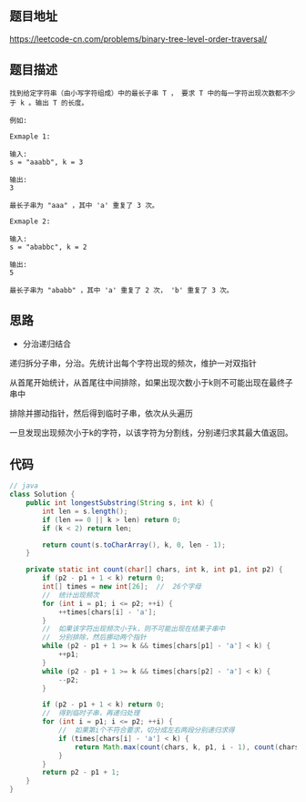 ## 题目地址
https://leetcode-cn.com/problems/binary-tree-level-order-traversal/

## 题目描述
```
找到给定字符串（由小写字符组成）中的最长子串 T ， 要求 T 中的每一字符出现次数都不少于 k 。输出 T 的长度。

例如:

Exmaple 1:

输入:
s = "aaabb", k = 3

输出:
3

最长子串为 "aaa" ，其中 'a' 重复了 3 次。

Exmaple 2:

输入:
s = "ababbc", k = 2

输出:
5

最长子串为 "ababb" ，其中 'a' 重复了 2 次， 'b' 重复了 3 次。
```

## 思路

- 分治递归结合

递归拆分子串，分治。先统计出每个字符出现的频次，维护一对双指针

从首尾开始统计，从首尾往中间排除，如果出现次数小于k则不可能出现在最终子串中

排除并挪动指针，然后得到临时子串，依次从头遍历

一旦发现出现频次小于k的字符，以该字符为分割线，分别递归求其最大值返回。


## 代码
```java
// java
class Solution {
    public int longestSubstring(String s, int k) {
        int len = s.length();
        if (len == 0 || k > len) return 0;
        if (k < 2) return len;

        return count(s.toCharArray(), k, 0, len - 1);
    }

    private static int count(char[] chars, int k, int p1, int p2) {
        if (p2 - p1 + 1 < k) return 0;
        int[] times = new int[26];  //  26个字母
        //  统计出现频次
        for (int i = p1; i <= p2; ++i) {
            ++times[chars[i] - 'a'];
        }
        //  如果该字符出现频次小于k，则不可能出现在结果子串中
        //  分别排除，然后挪动两个指针
        while (p2 - p1 + 1 >= k && times[chars[p1] - 'a'] < k) {
            ++p1;
        }
        while (p2 - p1 + 1 >= k && times[chars[p2] - 'a'] < k) {
            --p2;
        }

        if (p2 - p1 + 1 < k) return 0;
        //  得到临时子串，再递归处理
        for (int i = p1; i <= p2; ++i) {
            //  如果第i个不符合要求，切分成左右两段分别递归求得
            if (times[chars[i] - 'a'] < k) {
                return Math.max(count(chars, k, p1, i - 1), count(chars, k, i + 1, p2));
            }
        }
        return p2 - p1 + 1;
    }
}
```

